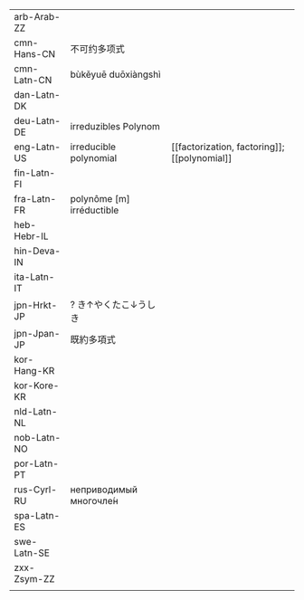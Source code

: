 | | | |
|-|-|-|
| arb-Arab-ZZ |  |  |
| cmn-Hans-CN | 不可约多项式 |  |
| cmn-Latn-CN | bùkěyuē duōxiàngshì |  |
| dan-Latn-DK |  |  |
| deu-Latn-DE | irreduzibles Polynom |  |
| eng-Latn-US | irreducible polynomial | [[factorization, factoring]]; [[polynomial]] |
| fin-Latn-FI |  |  |
| fra-Latn-FR | polynôme [m] irréductible |  |
| heb-Hebr-IL |  |  |
| hin-Deva-IN |  |  |
| ita-Latn-IT |  |  |
| jpn-Hrkt-JP | ? き↑やくたこ↓うしき |  |
| jpn-Jpan-JP | 既約多項式 |  |
| kor-Hang-KR |  |  |
| kor-Kore-KR |  |  |
| nld-Latn-NL |  |  |
| nob-Latn-NO |  |  |
| por-Latn-PT |  |  |
| rus-Cyrl-RU | неприводимый многочле́н |  |
| spa-Latn-ES |  |  |
| swe-Latn-SE |  |  |
| zxx-Zsym-ZZ |  |  |
|  |  |  |
